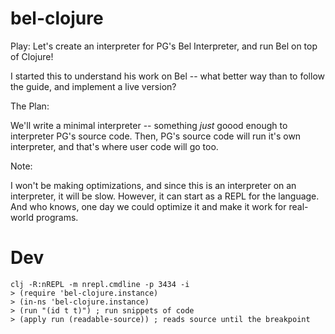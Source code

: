 # bel-clojure

Play: Let's create an interpreter for PG's Bel Interpreter, and run Bel on top of Clojure!

I started this to understand his work on Bel -- what better way than to follow the guide, and implement a live version?

The Plan:

We'll write a minimal interpreter -- something _just_ goood enough to interpreter PG's source code. Then, PG's source code will run it's own interpreter, and that's where user code will go too.

Note:

I won't be making optimizations, and since this is an interpreter on an interpreter, it will be slow. However, it can start as a REPL for the language. And who knows, one day we could optimize it and make it work for real-world programs.

# Dev

```
clj -R:nREPL -m nrepl.cmdline -p 3434 -i
> (require 'bel-clojure.instance)
> (in-ns 'bel-clojure.instance)
> (run "(id t t)") ; run snippets of code
> (apply run (readable-source)) ; reads source until the breakpoint
```

